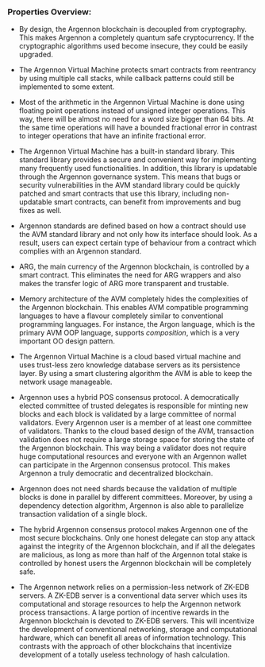 ### Properties Overview:

- By design, the Argennon blockchain is decoupled from cryptography. This makes Argennon a completely quantum safe
  cryptocurrency. If the cryptographic algorithms used become insecure, they could be easily upgraded.

- The Argennon Virtual Machine protects smart contracts from reentrancy by using multiple call stacks, while callback
  patterns could still be implemented to some extent.

- Most of the arithmetic in the Argennon Virtual Machine is done using floating point operations instead of unsigned
  integer operations. This way, there will be almost no need for a word size bigger than 64 bits. At the same time
  operations will have a bounded fractional error in contrast to integer operations that have an infinite fractional
  error.

- The Argennon Virtual Machine has a built-in standard library. This standard library provides a secure and convenient
  way for implementing many frequently used functionalities. In addition, this library is updatable through the Argennon
  governance system. This means that bugs or security vulnerabilities in the AVM standard library could be quickly
  patched and smart contracts that use this library, including non-updatable smart contracts, can benefit from
  improvements and bug fixes as well.

- Argennon standards are defined based on how a contract should use the AVM standard library and not only how its
  interface should look. As a result, users can expect certain type of behaviour from a contract which complies with an
  Argennon standard.

- ARG, the main currency of the Argennon blockchain, is controlled by a smart contract. This eliminates the need for ARG
  wrappers and also makes the transfer logic of ARG more transparent and trustable.

- Memory architecture of the AVM completely hides the complexities of the Argennon blockchain. This enables AVM
  compatible programming languages to have a flavour completely similar to conventional programming languages. For
  instance, the Argon language, which is the primary AVM OOP language, supports *composition*, which is a very important
  OO design pattern.

- The Argennon Virtual Machine is a cloud based virtual machine and uses trust-less zero knowledge database servers as
  its persistence layer. By using a smart clustering algorithm the AVM is able to keep the network usage manageable.

- Argennon uses a hybrid POS consensus protocol. A democratically elected committee of trusted delegates is responsible
  for minting new blocks and each block is validated by a large committee of normal validators. Every Argennon user is a
  member of at least one committee of validators. Thanks to the cloud based design of the AVM, transaction validation
  does not require a large storage space for storing the state of the Argennon blockchain. This way being a validator
  does not require huge computational resources and everyone with an Argennon wallet can participate in the Argennon
  consensus protocol. This makes Argennon a truly democratic and decentralized blockchain.

- Argennon does not need shards because the validation of multiple blocks is done in parallel by different committees.
  Moreover, by using a dependency detection algorithm, Argennon is also able to parallelize transaction validation of a
  single block.

- The hybrid Argennon consensus protocol makes Argennon one of the most secure blockchains. Only one honest delegate can
  stop any attack against the integrity of the Argennon blockchain, and if all the delegates are malicious, as long as
  more than half of the Argennon total stake is controlled by honest users the Argennon blockchain will be completely
  safe.

- The Argennon network relies on a permission-less network of ZK-EDB servers. A ZK-EDB server is a conventional data
  server which uses its computational and storage resources to help the Argennon network process transactions. A large
  portion of incentive rewards in the Argennon blockchain is devoted to ZK-EDB servers. This will incentivize the
  development of conventional networking, storage and computational hardware, which can benefit all areas of information
  technology. This contrasts with the approach of other blockchains that incentivize development of a totally useless
  technology of hash calculation.

<!---
*α* =  − ln (1 − *M*<sub>*n* + *k*</sub>/*X*) / *n*
<img src="https://render.githubusercontent.com/render/math?math=e^{i \pi} = -1">
h<sub>&theta;</sub>(x) = &pi;<sub>o</sub> x + &theta;<sub>1</sub>x
--->
